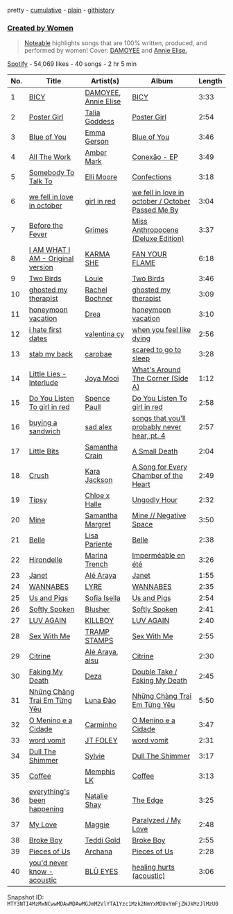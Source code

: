 pretty - [cumulative](/playlists/cumulative/37i9dQZF1DX7JO5vzoPTXR.md) - [plain](/playlists/plain/37i9dQZF1DX7JO5vzoPTXR) - [githistory](https://github.githistory.xyz/mackorone/spotify-playlist-archive/blob/main/playlists/plain/37i9dQZF1DX7JO5vzoPTXR)

### [Created by Women](https://open.spotify.com/playlist/37i9dQZF1DX7JO5vzoPTXR)

> <a href="http://noteable.spotify.com">Noteable</a> highlights songs that are 100% written, produced, and performed by women! Cover: <a href="https://open.spotify.com/artist/2lYXh1nkiBVSAloZw2YQqD?si=a352fb1bc4b74e04&nd=1">DAMOYEE</a> and <a href="https://open.spotify.com/artist/00HR7TZT9GZx2syCaWkeZq?si=fe7b538330f14d0e&nd=1">Annie Elise.</a>

[Spotify](https://open.spotify.com/user/spotify) - 54,069 likes - 40 songs - 2 hr 5 min

| No. | Title | Artist(s) | Album | Length |
|---|---|---|---|---|
| 1 | [BICY](https://open.spotify.com/track/0o9Thoq7pFATP9Ji6MBe3x) | [DAMOYEE](https://open.spotify.com/artist/2lYXh1nkiBVSAloZw2YQqD), [Annie Elise](https://open.spotify.com/artist/00HR7TZT9GZx2syCaWkeZq) | [BICY](https://open.spotify.com/album/06L3PH5oabZwBGSIeWHKJg) | 3:33 |
| 2 | [Poster Girl](https://open.spotify.com/track/5cbmKj0MMYHB7Z6VusQpWn) | [Talia Goddess](https://open.spotify.com/artist/4Otn2nALdNCTFUUExiskqw) | [Poster Girl](https://open.spotify.com/album/5YgXXwuwTim607qGUWXbph) | 2:54 |
| 3 | [Blue of You](https://open.spotify.com/track/3O5STdhXqoP3ZlxkphAZt4) | [Emma Gerson](https://open.spotify.com/artist/6fdclqjSC1tdBYTqU8i7TT) | [Blue of You](https://open.spotify.com/album/6hYXuO23j4xKi6x216SGLv) | 3:46 |
| 4 | [All The Work](https://open.spotify.com/track/0otNHRpPXLB3IEscMNpooH) | [Amber Mark](https://open.spotify.com/artist/0tbeZu9lv8YEKSQ9tZSslu) | [Conexão \- EP](https://open.spotify.com/album/7ETN1PBhrsMl5U96fCCCvn) | 3:49 |
| 5 | [Somebody To Talk To](https://open.spotify.com/track/01C6oS4Goae2Udq6FeYek3) | [Elli Moore](https://open.spotify.com/artist/5qtgvemHd1Dl0WsgfpQIir) | [Confections](https://open.spotify.com/album/2STFUzmvLjfpZqxCJBhUWe) | 3:18 |
| 6 | [we fell in love in october](https://open.spotify.com/track/6IPwKM3fUUzlElbvKw2sKl) | [girl in red](https://open.spotify.com/artist/3uwAm6vQy7kWPS2bciKWx9) | [we fell in love in october / October Passed Me By](https://open.spotify.com/album/7vud0sY43VTv28MbWiglDa) | 3:04 |
| 7 | [Before the Fever](https://open.spotify.com/track/16aE1mxE48CBl3KAbRYrlM) | [Grimes](https://open.spotify.com/artist/053q0ukIDRgzwTr4vNSwab) | [Miss Anthropocene \(Deluxe Edition\)](https://open.spotify.com/album/4zyqNfmTrnvUejh8M1IEh9) | 3:37 |
| 8 | [I AM WHAT I AM \- Original version](https://open.spotify.com/track/0ibyJlhCiBUP51S3TRSwfQ) | [KARMA SHE](https://open.spotify.com/artist/6kuuHVyXGEt2Zcj67hoxlf) | [FAN YOUR FLAME](https://open.spotify.com/album/4g3cgfHyKfCFJoPGSzPptK) | 6:18 |
| 9 | [Two Birds](https://open.spotify.com/track/4Kl87Hu8MHCV87FVN6JFih) | [Louie](https://open.spotify.com/artist/4gaw8pYdmbdMKsWfJcR4Ky) | [Two Birds](https://open.spotify.com/album/02xDWLkHlEr99GQGVbKfqk) | 3:46 |
| 10 | [ghosted my therapist](https://open.spotify.com/track/66hiFgCiE78apt2LdBpAPZ) | [Rachel Bochner](https://open.spotify.com/artist/6AdwNKE3DsPrlNNCIzdZXz) | [ghosted my therapist](https://open.spotify.com/album/3Q7Y8eGp6NzJZ9ID2tglF3) | 3:09 |
| 11 | [honeymoon vacation](https://open.spotify.com/track/5Sr19fOsiZzWkUrBSIk5f3) | [Drea](https://open.spotify.com/artist/5y8t1h8bv3Rpj4nRiGkgXz) | [honeymoon vacation](https://open.spotify.com/album/3sQjhaSJIo5GCkBJiKbXMi) | 3:10 |
| 12 | [i hate first dates](https://open.spotify.com/track/55hzFREYJstn2zaIhY9FPr) | [valentina cy](https://open.spotify.com/artist/6VSCooQeDo6An0mx1mhYyx) | [when you feel like dying](https://open.spotify.com/album/0qmJTfBCOQROkN8h8nGvA5) | 2:56 |
| 13 | [stab my back](https://open.spotify.com/track/2qmOdCbB4TbRWNXD7QOc1M) | [carobae](https://open.spotify.com/artist/2HysMkOtaumKooHYAlE7wd) | [scared to go to sleep](https://open.spotify.com/album/4QKam9OIXo9igvbnq5r5O2) | 3:28 |
| 14 | [Little Lies \- Interlude](https://open.spotify.com/track/78ylxX96Q9kzaJXSC9mHHl) | [Joya Mooi](https://open.spotify.com/artist/03X2rnTnfrpid7yLZfUSGn) | [What's Around The Corner \(Side A\)](https://open.spotify.com/album/07IIZ10hO0U1QToADq9t84) | 1:12 |
| 15 | [Do You Listen To girl in red](https://open.spotify.com/track/3tdp1ekrwXTQxA1262gFZQ) | [Spence Paull](https://open.spotify.com/artist/5o2EWgdVpRbgVvqRIRf7n3) | [Do You Listen To girl in red](https://open.spotify.com/album/0nWHNKgioMANAztXbdknWQ) | 2:58 |
| 16 | [buying a sandwich](https://open.spotify.com/track/79W6RZ6avpL86y5KwIpduE) | [sad alex](https://open.spotify.com/artist/3i8iJVU0mtgzbZsuF1AoJ3) | [songs that you'll probably never hear, pt\. 4](https://open.spotify.com/album/55vuYaY5NO36SxAy7nqgfn) | 2:57 |
| 17 | [Little Bits](https://open.spotify.com/track/4oGhdVgJOBpCfHhY6h9asd) | [Samantha Crain](https://open.spotify.com/artist/5dpLK5cD7FwWyDKv4qbodS) | [A Small Death](https://open.spotify.com/album/7veNlo53uwJjMtxwQUTNOx) | 2:04 |
| 18 | [Crush](https://open.spotify.com/track/5exfpCzHV6EbD7Um9FZSfc) | [Kara Jackson](https://open.spotify.com/artist/2lciIw4vq0jQqevXA2TEUl) | [A Song for Every Chamber of the Heart](https://open.spotify.com/album/4iQsCjLGCge6JEzzKEUZj2) | 2:49 |
| 19 | [Tipsy](https://open.spotify.com/track/5GXuUITCCWAG4h8ABnQ8ve) | [Chloe x Halle](https://open.spotify.com/artist/0AsThoR4KZSVktALiNcQwW) | [Ungodly Hour](https://open.spotify.com/album/2HIaUwS0PTUeqFFYHBBGAN) | 2:32 |
| 20 | [Mine](https://open.spotify.com/track/6K5VxMzyMxdpwvVdASQHP9) | [Samantha Margret](https://open.spotify.com/artist/6tyLi4JY6t4BEyZHaKwApN) | [Mine // Negative Space](https://open.spotify.com/album/524QS0BxtFwSTnImwOziGp) | 3:50 |
| 21 | [Belle](https://open.spotify.com/track/02MJ7tsWDTcZSADrruVhIV) | [Lisa Pariente](https://open.spotify.com/artist/2D15WFlWJuCeEGC1LGss6X) | [Belle](https://open.spotify.com/album/3g5nDsYn2YjfR37RPYSVzG) | 2:38 |
| 22 | [Hirondelle](https://open.spotify.com/track/4xtzE5kzhF6gpFVNY4st72) | [Marina Trench](https://open.spotify.com/artist/4To1nBGVwlcmCjjufU2lJB) | [Imperméable en été](https://open.spotify.com/album/6WWhOo12Jj5bvYxaAPyOms) | 3:26 |
| 23 | [Janet](https://open.spotify.com/track/4TlIIHzB3LgHmrPofscKtv) | [Alé Araya](https://open.spotify.com/artist/2kcVXlSyLmHdET22JmJ4jK) | [Janet](https://open.spotify.com/album/4ZVtzeaYdozUchuelYDo80) | 1:55 |
| 24 | [WANNABES](https://open.spotify.com/track/6DDuv2JaSS3jDzdfukIK2m) | [LYRE](https://open.spotify.com/artist/46S6CEd6SMOZ2vjl6s2KjK) | [WANNABES](https://open.spotify.com/album/2qbCVMPZYo3zobVhBpZKXL) | 2:35 |
| 25 | [Us and Pigs](https://open.spotify.com/track/4SmhvwAHcPS07SfLUSOJnt) | [Sofia Isella](https://open.spotify.com/artist/40Aif8AfzbNGA2s52ESEE2) | [Us and Pigs](https://open.spotify.com/album/0qoWzc62jWceify6jMxXDt) | 2:54 |
| 26 | [Softly Spoken](https://open.spotify.com/track/6Jyc8YdessoEIA0VB8qEjQ) | [Blusher](https://open.spotify.com/artist/7AZm56bjPk0tYl6LTyJu9N) | [Softly Spoken](https://open.spotify.com/album/2ZQSbqkciW3zJrlbuOqdrs) | 2:41 |
| 27 | [LUV AGAIN](https://open.spotify.com/track/0kSriYPoDayfikCLfFMDvI) | [KILLBOY](https://open.spotify.com/artist/3lPSkTq1kiSuxDcr996Nlm) | [LUV AGAIN](https://open.spotify.com/album/34DJFhAIgTda9KTmwFWi3V) | 2:40 |
| 28 | [Sex With Me](https://open.spotify.com/track/4o7l8mhu38km4KdQvKbBko) | [TRAMP STAMPS](https://open.spotify.com/artist/27dC1hPiY4d4MVVFyBSC9W) | [Sex With Me](https://open.spotify.com/album/4iq1quQNDvzEKPj3sHy3EK) | 2:55 |
| 29 | [Citrine](https://open.spotify.com/track/6c75l5YqH6zvcfz5wu0Ra7) | [Alé Araya](https://open.spotify.com/artist/2kcVXlSyLmHdET22JmJ4jK), [aisu](https://open.spotify.com/artist/6WCTGeTYQ71cApZr34u4er) | [Citrine](https://open.spotify.com/album/3eEPF2kp86ZxOsCahl70lw) | 2:30 |
| 30 | [Faking My Death](https://open.spotify.com/track/2MNXgjW8AxxNDghFoIxLri) | [Deza](https://open.spotify.com/artist/2HoaVzOMwwXNauX5cjdXwg) | [Double Take / Faking My Death](https://open.spotify.com/album/2hAMVbdCl5PU7KVL5qbJJd) | 2:45 |
| 31 | [Những Chàng Trai Em Từng Yêu](https://open.spotify.com/track/4w2iqC203m2IPEBAlNjHQJ) | [Luna Đào](https://open.spotify.com/artist/77P1juitmNJV2mOz0oMmkB) | [Những Chàng Trai Em Từng Yêu](https://open.spotify.com/album/4dn9Aw2j0TZT81L51B1zha) | 5:50 |
| 32 | [O Menino e a Cidade](https://open.spotify.com/track/2El6d1fzZlAbAxELelRx11) | [Carminho](https://open.spotify.com/artist/6I1r8xKn6bCeionvZVdzdR) | [O Menino e a Cidade](https://open.spotify.com/album/7i2CCBBYBvtJoF6rBC3ubf) | 3:47 |
| 33 | [word vomit](https://open.spotify.com/track/2tNitt6N5YfYSvEyUYPBVm) | [JT FOLEY](https://open.spotify.com/artist/1h5BwdyJ0LOpYZwECGo58q) | [word vomit](https://open.spotify.com/album/7fzGTGb0zyGHGnfesSQHmY) | 2:31 |
| 34 | [Dull The Shimmer](https://open.spotify.com/track/5dgyiIQkBshC4WxvczJdA0) | [Sylvie](https://open.spotify.com/artist/65ZxzibB1frczfKSahNg5R) | [Dull The Shimmer](https://open.spotify.com/album/3Z5vv8dHviF037tNyZAq94) | 3:17 |
| 35 | [Coffee](https://open.spotify.com/track/7uS0B4O1PDYQhZJQIuFjtR) | [Memphis LK](https://open.spotify.com/artist/7z3XgqpRYdNJ7RvEUlYaUe) | [Coffee](https://open.spotify.com/album/5QvtSMjg0Qr2DFa7LRKA1u) | 3:13 |
| 36 | [everything's been happening](https://open.spotify.com/track/7fO760xZEoIno4ckWeeKSd) | [Natalie Shay](https://open.spotify.com/artist/6pDapjUwN36LXMdYk0WKuQ) | [The Edge](https://open.spotify.com/album/5sx3wNJOzUezXBkin3pukb) | 3:25 |
| 37 | [My Love](https://open.spotify.com/track/4xuhOJihzqkCI15hsX1gaJ) | [Maggie](https://open.spotify.com/artist/13zDWxn97ZfI8hm7IAZXL1) | [Paralyzed / My Love](https://open.spotify.com/album/2gxGbv4pWm4YtbTkORUe7O) | 2:48 |
| 38 | [Broke Boy](https://open.spotify.com/track/4oudlkkeXeJfeimYgfIOZJ) | [Teddi Gold](https://open.spotify.com/artist/7IIPt2aOjyLjpwsRGXsj7h) | [Broke Boy](https://open.spotify.com/album/1js1J5LKYRbS5QoAbdwbJ2) | 2:55 |
| 39 | [Pieces of Us](https://open.spotify.com/track/40C4qzkk9D02wwTtCoe3HI) | [Archana](https://open.spotify.com/artist/0uaopoljpu56onTz2xGIDH) | [Pieces of Us](https://open.spotify.com/album/5s85YliyLqpolbvGqn6LJa) | 2:28 |
| 40 | [you'd never know \- acoustic](https://open.spotify.com/track/638KGLHjhYK82pTKXxkyFg) | [BLÜ EYES](https://open.spotify.com/artist/2gI1WfmpFmmgSRojy4Jup2) | [healing hurts \(acoustic\)](https://open.spotify.com/album/3nOUlqhIqt9B7ztNefbqvA) | 3:06 |

Snapshot ID: `MTY3NTI4MzMxNCwwMDAwMDAwMGJmM2VlYTA1Yzc1Mzk2NmYxMDUxYmFjZWJkMzJlMzU0`
